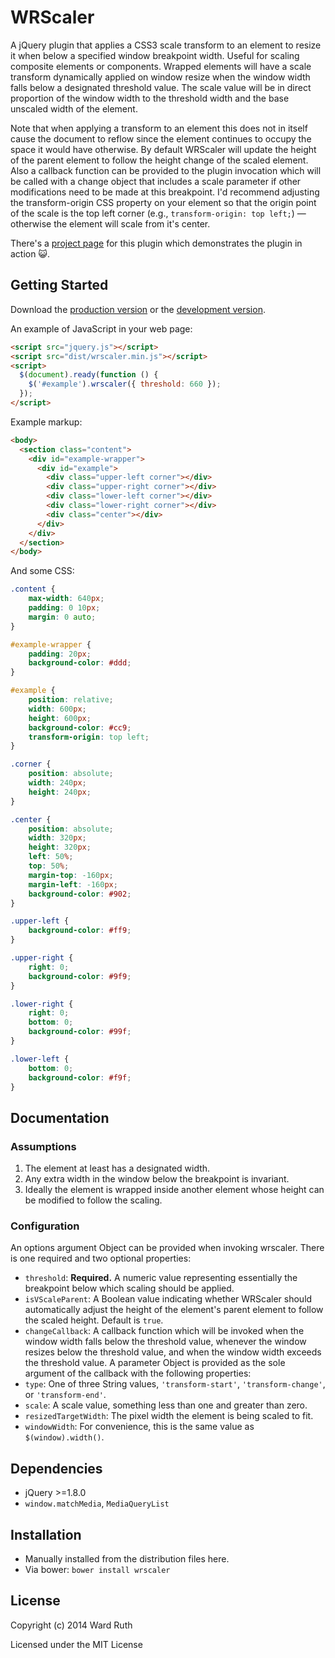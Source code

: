 # WRScaler

A jQuery plugin that applies a CSS3 scale transform to an element to resize it when below a specified window breakpoint width. Useful for scaling composite elements or components. Wrapped elements will have a scale transform dynamically applied on window resize when the window width falls below a designated threshold value. The scale value will be in direct proportion of the window width to the threshold width and the base unscaled width of the element.

Note that when applying a transform to an element this does not in itself cause the document to reflow since the element continues to occupy the space it would have otherwise. By default WRScaler will update the height of the parent element to follow the height change of the scaled element. Also a callback function can be provided to the plugin invocation which will be called with a change object that includes a scale parameter if other modifications need to be made at this breakpoint. I'd recommend adjusting the transform-origin CSS property on your element so that the origin point of the scale is the top left corner (e.g., `transform-origin: top left;`) — otherwise the element will scale from it's center.

There's a [project page][page] for this plugin which demonstrates the plugin in action :smiley_cat:.

[page]: //wruth.github.io/wrscaler/


## Getting Started
Download the [production version][min] or the [development version][max].

[min]: https://raw.github.com/wruth/wrscaler/master/dist/wrscaler.min.js
[max]: https://raw.github.com/wruth/wrscaler/master/dist/wrscaler.js

An example of JavaScript in your web page:

```html
<script src="jquery.js"></script>
<script src="dist/wrscaler.min.js"></script>
<script>
  $(document).ready(function () {
    $('#example').wrscaler({ threshold: 660 });
  });
</script>
```
Example markup:

```html
<body>
  <section class="content">
    <div id="example-wrapper">
      <div id="example">
        <div class="upper-left corner"></div>
        <div class="upper-right corner"></div>
        <div class="lower-left corner"></div>
        <div class="lower-right corner"></div>
        <div class="center"></div>
      </div>
    </div>
  </section>
</body>
```
And some CSS:

```css
.content {
	max-width: 640px;
	padding: 0 10px;
	margin: 0 auto;
}

#example-wrapper {
    padding: 20px;
    background-color: #ddd;
}

#example {
    position: relative;
    width: 600px;
    height: 600px;
    background-color: #cc9;
    transform-origin: top left;
}

.corner {
    position: absolute;
    width: 240px;
    height: 240px;
}

.center {
    position: absolute;
    width: 320px;
    height: 320px;
    left: 50%;
    top: 50%;
    margin-top: -160px;
    margin-left: -160px;
    background-color: #902;
}

.upper-left {
    background-color: #ff9;
}

.upper-right {
    right: 0;
    background-color: #9f9;
}

.lower-right {
    right: 0;
    bottom: 0;
    background-color: #99f;
}

.lower-left {
    bottom: 0;
    background-color: #f9f;
}
```

## Documentation
### Assumptions
1. The element at least has a designated width.
2. Any extra width in the window below the breakpoint is invariant.
3. Ideally the element is wrapped inside another element whose height can be modified to follow the scaling.

### Configuration
An options argument Object can be provided when invoking wrscaler. There is one required and two optional properties:

* `threshold`: **Required.** A numeric value representing essentially the breakpoint below which scaling should be applied.
* `isVScaleParent`: A Boolean value indicating whether WRScaler should automatically adjust the height of the element's parent element to follow the scaled height. Default is `true`.
* `changeCallback`: A callback function which will be invoked when the window width falls below the threshold value, whenever the window resizes below the threshold value, and when the window width exceeds the threshold value. A parameter Object is provided as the sole argument of the callback with the following properties:
 * `type`: One of three String values, `'transform-start'`, `'transform-change'`,  or `'transform-end'`.
 * `scale`: A scale value, something less than one and greater than zero.
 * `resizedTargetWidth`: The pixel width the element is being scaled to fit.
 * `windowWidth`: For convenience, this is the same value as `$(window).width()`.

## Dependencies
* jQuery >=1.8.0
* `window.matchMedia`, `MediaQueryList`

## Installation
* Manually installed from the distribution files here.
* Via bower: `bower install wrscaler`

## License
Copyright (c) 2014 Ward Ruth

Licensed under the MIT License